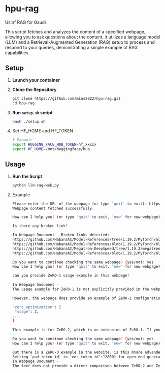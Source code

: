 # hpu-rag
Usinf RAG for Gaudi

This script fetches and analyzes the content of a specified webpage, allowing you to ask questions about the content. It utilizes a language model (LLM) and a Retrieval-Augmented Generation (RAG) setup to process and respond to your queries, demonstrating a simple example of RAG capabilities.

## Setup

1. **Launch your container**

2. **Clone the Repository**

   ```bash
   git clone https://github.com/mins2022/hpu-rag.git
   cd hpu-rag

2. **Run `setup.sh` script** 

   ```bash
   bash ./setup.sh

3. Set HF_HOME and HF_TOKEN

   ```bash
   # Example 
   export HUGGING_FACE_HUB_TOKEN=hf_xxxxx
   export HF_HOME=/mnt/huggingface/hub

## Usage

1. **Run the Script**

   ```bash
   python llm-rag-web.py

2. Example
   ```bash
   Please enter the URL of the webpage (or type 'quit' to exit): https://docs.habana.ai/en/latest/PyTorch/DeepSpeed/DeepSpeed_User_Guide/DeepSpeed_User_Guide.html#installing-deepspeed-library
   Webpage content fetched successfully.

   How can I help you? (or type 'quit' to exit, 'new' for new webpage)

   Is there any broken link?
   
   In Webpage Document - Broken links detected:
   https://github.com/HabanaAI/Model-References/tree/1.19.2/PyTorch/nlp/DeepSpeedExamples/deepspeed-bert
   https://github.com/HabanaAI/Model-References/blob/1.19.2/PyTorch/nlp/DeepSpeedExamples/deepspeed-bert/modeling.py
   https://github.com/HabanaAI/Megatron-DeepSpeed/tree/1.19.2/megatron/model/gpt_model.py
   https://github.com/HabanaAI/Model-References/blob/1.19.2/PyTorch/nlp/DeepSpeedExamples/deepspeed-bert/run_pretraining.py
   
   Do you want to continue checking the same webpage? (yes/no): yes
   How can I help you? (or type 'quit' to exit, 'new' for new webpage)

   can you provide ZeRO-1 usage example in this webpage?
  
   In Webpage Document -  
   The usage example for ZeRO-1 is not explicitly provided in the webpage. However, it mentions that ZeRO-1 is a configuration that partitions the optimizer states across the ranks so that each process updates its own partition. For further details, refer to Using ZeRO section.
   
   However, the webpage does provide an example of ZeRO-2 configuration, which is a more advanced version of ZeRO-1. Here is the example:
   
   "zero_optimization": {
    "stage": 2,
   ...
   }
 
   This example is for ZeRO-2, which is an extension of ZeRO-1. If you want to use ZeRO-1, you would need to set the "stage" parameter to 1 instead of 2. However, the webpage does not provide a specific example for ZeRO-1.

   Do you want to continue checking the same webpage? (yes/no): yes
   How can I help you? (or type 'quit' to exit, 'new' for new webpage) 

   But there is a ZeRO-3 example in the website. is this mnore advanded version than ZeRO-2?
   Setting `pad_token_id` to `eos_token_id`:128001 for open-end generation.
   In Webpage Document -  
   The text does not provide a direct comparison between ZeRO-2 and ZeRO-3. However, it does mention that ZeRO-3 is a more advanced version that automatically collects and partitions the model state during the forward and backward passes, which is not mentioned for ZeRO-2. Additionally, ZeRO-3 is recommended to use only optimizers that have been tested with DeepSpeed ZeRO, which may imply that ZeRO-3 is a more complex and advanced configuration. Therefore, it can be inferred that ZeRO-3 is likely a more advanced version than ZeRO-2.